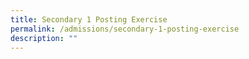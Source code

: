 ```yaml
---
title: Secondary 1 Posting Exercise
permalink: /admissions/secondary-1-posting-exercise
description: ""
---
```

